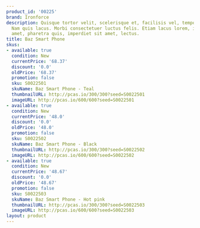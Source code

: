 ```yaml
---
product_id: '00225'
brand: Ironforce
description: Quisque tortor velit, scelerisque et, facilisis vel, tempor sed, urna.
  Nam quis lacus. Morbi consectetuer luctus felis. Etiam lacus lorem, iaculis sit
  amet, pharetra quis, imperdiet sit amet, lectus.
title: Baz Smart Phone
skus:
- available: true
  condition: New
  currentPrice: '68.37'
  discount: '0.0'
  oldPrice: '68.37'
  promotion: false
  sku: S0022501
  skuName: Baz Smart Phone - Teal
  thumbnailURL: http://pcas.io/300/300?seed=S0022501
  imageURL: http://pcas.io/600/600?seed=S0022501
- available: true
  condition: New
  currentPrice: '48.0'
  discount: '0.0'
  oldPrice: '48.0'
  promotion: false
  sku: S0022502
  skuName: Baz Smart Phone - Black
  thumbnailURL: http://pcas.io/300/300?seed=S0022502
  imageURL: http://pcas.io/600/600?seed=S0022502
- available: true
  condition: New
  currentPrice: '48.67'
  discount: '0.0'
  oldPrice: '48.67'
  promotion: false
  sku: S0022503
  skuName: Baz Smart Phone - Hot pink
  thumbnailURL: http://pcas.io/300/300?seed=S0022503
  imageURL: http://pcas.io/600/600?seed=S0022503
layout: product
---
```

